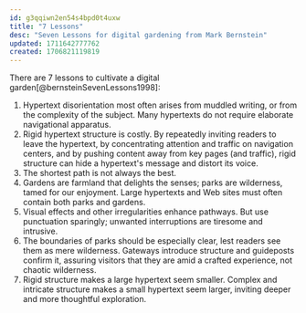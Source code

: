 ```yaml
---
id: g3qqiwn2en54s4bpd0t4uxw
title: "7 Lessons"
desc: "Seven Lessons for digital gardening from Mark Bernstein"
updated: 1711642777762
created: 1706821119819
---
```


There are 7 lessons to cultivate a digital garden[@bernsteinSevenLessons1998]:

1. Hypertext disorientation most often arises from muddled writing, or from the
   complexity of the subject. Many hypertexts do not require elaborate navigational
   apparatus.
2. Rigid hypertext structure is costly. By repeatedly inviting readers to leave
   the hypertext, by concentrating attention and traffic on navigation centers, and
   by pushing content away from key pages (and traffic), rigid structure can hide a
   hypertext's message and distort its voice.
3. The shortest path is not always the best.
4. Gardens are farmland that delights the senses; parks are wilderness, tamed
   for our enjoyment. Large hypertexts and Web sites must often contain both parks
   and gardens.
5. Visual effects and other irregularities enhance pathways. But use punctuation
   sparingly; unwanted interruptions are tiresome and intrusive.
6. The boundaries of parks should be especially clear, lest readers see them as
   mere wilderness. Gateways introduce structure and guideposts confirm it,
   assuring visitors that they are amid a crafted experience, not chaotic
   wilderness.
7. Rigid structure makes a large hypertext seem smaller. Complex and intricate
   structure makes a small hypertext seem larger, inviting deeper and more
   thoughtful exploration.
